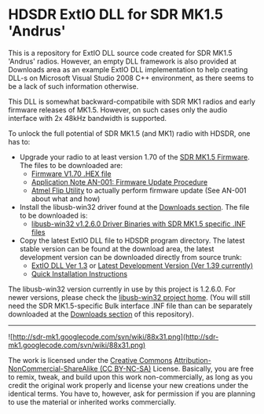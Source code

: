 # HDSDR ExtIO DLL for SDR MK1.5 'Andrus' #

This is a repository for ExtIO DLL source code created for SDR MK1.5 'Andrus' radios. However, an empty DLL framework is also provided at Downloads area as an example ExtIO DLL implementation to help creating DLL-s on Microsoft Visual Studio 2008 C++ environment, as there seems to be a lack of such information otherwise.

This DLL is somewhat backward-compatibile with SDR MK1 radios and early firmware releases of MK1.5. However, on such cases only the audio interface with 2x 48kHz bandwidth is supported.

To unlock the full potential of SDR MK1.5 (and MK1) radio with HDSDR, one has to:

  * Upgrade your radio to at least version 1.70 of the [SDR MK1.5 Firmware](http://code.google.com/p/sdr-mk15/). The files to be downloaded are:
    * [Firmware V1.70 .HEX file](http://code.google.com/p/sdr-mk15/downloads/detail?name=SDR_MK1.5_V1.70.hex&can=2&q=)
    * [Application Note AN-001: Firmware Update Procedure](http://code.google.com/p/sdr-mk15/downloads/detail?name=SDR_MK15_AN-001_10.pdf&can=2&q=)
    * [Atmel Flip Utility](http://www.atmel.com/tools/FLIP.aspx) to actually perform firmware update (See AN-001 about what and how)
  * Install the libusb-win32 driver found at the [Downloads section](http://code.google.com/p/extiodll/downloads/list). The file to be downloaded is:
    * [libusb-win32 v1.2.6.0 Driver Binaries with SDR MK1.5 specific .INF files](http://code.google.com/p/extiodll/downloads/detail?name=SDR_MK1.5_Drivers_Libusb-w32-1260_CDC-inf.zip&can=2&q=)
  * Copy the latest ExtIO DLL file to HDSDR program directory. The latest stable version can be found at the download area, the latest development version can be downloaded directly from source trunk:
    * [ExtIO DLL Ver 1.3](http://code.google.com/p/extiodll/downloads/detail?name=ExtIO_SDR_MK15.zip&can=2&q=) or [Latest Development Version (Ver 1.39 currently)](http://extiodll.googlecode.com/svn/trunk/ExtIO_SDR_MK15.dll)
    * [Quick Installation Instructions](http://code.google.com/p/extiodll/downloads/detail?name=SDR_MK15_Quick_Installation_11.pdf&can=2&q=)


The libusb-win32 version currently in use by this project is 1.2.6.0. For newer versions, please check the [libusb-win32 project home](http://libusb-win32.sourceforge.net). (You will still need the SDR MK1.5-specific Bulk interface .INF file than can be separately downloaded at the [Downloads section](http://code.google.com/p/extiodll/downloads/list) of this repository).



---


![http://sdr-mk1.googlecode.com/svn/wiki/88x31.png](http://sdr-mk1.googlecode.com/svn/wiki/88x31.png)

The work is licensed under the [Creative Commons](http://creativecommons.org/licenses/) [Attribution-NonCommercial-ShareAlike (CC BY-NC-SA)](http://creativecommons.org/licenses/by-nc-sa/3.0/) License. Basically, you are free to remix, tweak, and build upon this work non-commercially, as long as you credit the original work properly and license your new creations under the identical terms. You have to, however, ask for permission if you are planning to use the material or inherited works commercially.